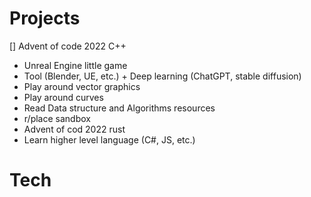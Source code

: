 # Projects

[] Advent of code 2022 C++
- Unreal Engine little game
- Tool (Blender, UE, etc.) +  Deep learning (ChatGPT, stable diffusion)
- Play around vector graphics
- Play around curves
- Read Data structure and Algorithms resources
- r/place sandbox
- Advent of cod 2022 rust
- Learn higher level language (C#, JS, etc.)

# Tech
